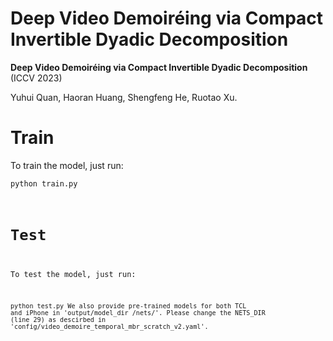 # Deep Video Demoiréing via Compact Invertible Dyadic Decomposition

**Deep Video Demoiréing via Compact Invertible Dyadic Decomposition** (ICCV 2023)  

Yuhui Quan, Haoran Huang, Shengfeng He, Ruotao Xu.

# Train
To train the model, just run:

<code>python train.py
# Test
To test the model, just run:

<code>python test.py
We also provide pre-trained models for both TCL and iPhone in 'output/model_dir
/nets/'. Please change the NETS_DIR (line 29) as descirbed in 'config/video_demoire_temporal_mbr_scratch_v2.yaml'.
